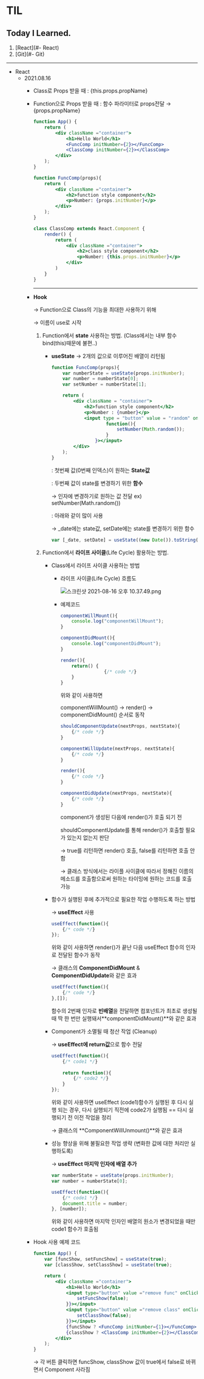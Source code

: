 # TIL

## Today I Learned.

1. [React](#- React)
2. [Git](#- Git)

---

- React
    - 2021.08.16
        - Class로 Props 받을 때 : {this.props.propName}
        - Function으로 Props 받을 때 : 함수 파라미터로 props전달 → {props.propName}

            ```jsx
            function App() {
            	return (
            		<div className ="container">
            			<h1>Hello World</h1>
            			<FuncComp initNumber={2}></FuncComp>
            			<ClassComp initNumber={2}></ClassComp>
            		</div>
            	);
            }

            function FuncComp(props){
            	return (
            		<div className ="container">
            			<h2>function style component</h2>
            			<p>Number: {props.initNumber}</p>
            		</div>
            	);
            }

            class ClassComp extends React.Component {
            	render() {
            		return (
            			<div className ="container">
            				<h2>class style component</h2>
            				<p>Number: {this.props.initNumber}</p>
            			</div>
            		)
            	}
            }
            ```

            ---

        - **Hook**

            → Function으로 Class의 기능을 최대한 사용하기 위해

            → 이름이 use로 시작

            1. Function에서 **state** 사용하는 방법. (Class에서는 내부 함수 bind(this)때문에 불편..)
                - **useState** → 2개의 값으로 이루어진 배열이 리턴됨

                    ```jsx
                    function FuncComp(props){
                    	var numberState = useState(props.initNumber);
                    	var number = numberState[0];
                    	var setNumber = numberState[1];

                    	return (
                    		<div className = "container">
                    			<h2>function style component</h2>
                    			<p>Number : {number}</p>
                    			<input type = "button" value = "random" onClick = {
                    					function(){
                    						setNumber(Math.random());
                    					}
                    				}></input>
                    		</div>
                    	);
                    }
                    ```

                    : 첫번째 값(0번째 인덱스)이 원하는 **State값**

                    : 두번째 값이 state를 변경하기 위한 **함수** 

                    → 인자에 변경하기로 원하는 값 전달 ex) setNumber(Math.random())

                    : 아래와 같이 많이 사용

                    → _date에는 state값, setDate에는 state를 변경하기 위한 함수

                    ```jsx
                    var [_date, setDate] = useState((new Date()).toString());
                    ```

            1. Function에서 **라이프 사이클**(Life Cycle) 활용하는 방법.
                - Class에서 라이프 사이클 사용하는 방법
                    - 라이프 사이클(Life Cycle) 흐름도

                        ![스크린샷 2021-08-16 오후 10.37.49.png](TIL%20a86191993ea44c28a583e41d0923f8d6/%E1%84%89%E1%85%B3%E1%84%8F%E1%85%B3%E1%84%85%E1%85%B5%E1%86%AB%E1%84%89%E1%85%A3%E1%86%BA_2021-08-16_%E1%84%8B%E1%85%A9%E1%84%92%E1%85%AE_10.37.49.png)

                    - 예제코드

                        ```jsx
                        componentWillMount(){
                        	console.log("componentWillMount");
                        }

                        componentDidMount(){
                        	console.log("componentDidMount");
                        }

                        render(){
                        	return() {
                        				{/* code */}
                        	}
                        }
                        ```

                        위와 같이 사용하면 

                        componentWillMount() → render() → componentDidMount() 순서로 동작

                        ```jsx
                        shouldComponentUpdate(nextProps, nextState){
                        	{/* code */}
                        }

                        componentWillUpdate(nextProps, nextState){
                        	{/* code */}
                        }

                        render(){
                        	{/* code */}
                        }

                        componentDidUpdate(nextProps, nextState){
                        	{/* code */}
                        }
                        ```

                        component가 생성된 다음에 render()가 호출 되기 전 

                        shouldComponentUpdate를 통해 render()가 호출할 필요가 있는지 없는지 판단

                        → true를 리턴하면 render() 호출, false를 리턴하면 호출 안함

                        → 클래스 방식에서는 라이플 사이클에 따라서 정해진 이름의 메소드를 호출함으로써 원하는 타이밍에 원하는 코드를 호출 가능

                - 함수가 실행된 후에 추가적으로 필요한 작업 수행하도록 하는 방법

                    → **useEffect** 사용

                    ```jsx
                    useEffect(function(){
                    	{/* code */}
                    });
                    ```

                    위와 같이 사용하면 render()가 끝난 다음 useEffect 함수의 인자로 전달된 함수가 동작

                    → 클래스의 **ComponentDidMount** & **ComponentDidUpdate**와 같은 효과

                    ```jsx
                    useEffect(function(){
                    	{/* code */}
                    },[]);
                    ```

                    함수의 2번째 인자로 **빈배열**을 전달하면 컴포넌트가 최초로 생성될 때 딱 한 번만 실행돼서**componentDidMount()**와 같은 효과

                - Component가 소멸될 때 청산 작업 (Cleanup)

                    → **useEffect에 return값**으로 함수 전달

                    ```jsx
                    useEffect(function(){
                    	{/* code1 */}
                    	
                    	return function(){
                    		{/* code2 */}
                    	}
                    });
                    ```

                    위와 같이 사용하면 useEffect (code1)함수가 실행된 후 다시 실행 되는 경우, 다시 실행되기 직전에 code2가 실행됨 == 다시 실행되기 전 이전 작업을 정리

                    → 클래스의 **ComponentWillUnmount()**와 같은 효과

                - 성능 향상을 위해 불필요한 작업 생략 (변화한 값에 대한 처리만 실행하도록)

                    → **useEffect 마지막 인자에 배열 추가**

                    ```jsx
                    var numberState = useState(props.initNumber);
                    var number = numberState[0];

                    useEffect(function(){
                    	{/* code1 */}
                    	document.title = number;
                    }, [number]);
                    ```

                    위와 같이 사용하면 마지막 인자인 배열의 원소가 변경되었을 때만 code1 함수가 호출됨

        - Hook 사용 예제 코드

            ```jsx
            function App() {
            	var [funcShow, setFuncShow] = useState(true);
            	var [classShow, setClassShow] = useState(true);

            	return (
            		<div className ="container">
            			<h1>Hello World</h1>
            			<input type="button" value ="remove func" onClick = {function(){
            				setFuncShow(false);
            			}}></input>
            			<input type="button" value ="remove class" onClick = {function(){
            				setClassShow(false);
            			}}></input>
            			{funcShow ? <FuncComp initNumber={1}></FuncComp> : null}
            			{classShow ? <ClassComp initNumber={2}></ClassComp> : null}
            		</div>
            	);
            }
            ```

            → 각 버튼 클릭하면 funcShow, classShow 값이 true에서 false로 바뀌면서 Component 사라짐
